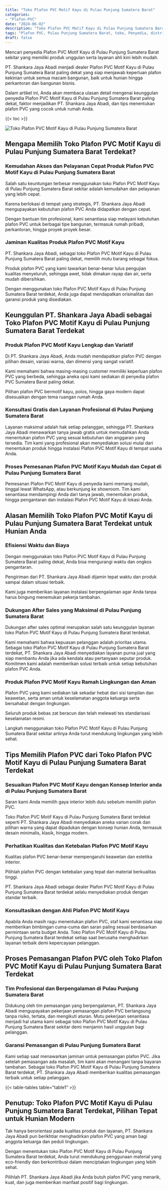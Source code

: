 ```yaml
---
title: "Toko Plafon PVC Motif Kayu di Pulau Punjung Sumatera Barat"
categories: 
- "Plafon-PVC"
date: "2024-06-02"
description: "Toko Plafon PVC Motif Kayu di Pulau Punjung Sumatera Barat bagi hunian, kantor, serta toko. Plafon berkualitas, variasi motif, warna modern, dengan jasa penempatan ditangani oleh tim ahli dan jaminan resmi!|Servis penyediaan Plafon PVC Motif Kayu di Pulau Punjung Sumatera Barat untuk keperluan hunian, kantor, atau ritel, beserta plafon unggulan dan penempatan oleh teknisi ahli serta kepastian resmi.|Alternatif Plafon PVC Motif Kayu di Pulau Punjung Sumatera Barat yang terbukti untuk rumah, office, dan toko, dengan material terbaik dan instalasi dikerjakan oleh tim profesional dan kepastian resmi.|Penjualan Plafon PVC Motif Kayu di Pulau Punjung Sumatera Barat bagi tempat tinggal, perkantoran, serta ritel, dengan produk terbaik dan penempatan oleh teknisi profesional, dilengkapi beserta jaminan resmi.}"
tags: "Plafon PVC, Pulau Punjung Sumatera Barat, toko, Penyedia, distributor"
draft: false
---
```


Mencari penyedia Plafon PVC Motif Kayu di Pulau Punjung Sumatera Barat sekitar yang memiliki produk unggulan serta layanan ahli kini lebih mudah.

PT. Shankara Jaya Abadi menjadi dealer Plafon PVC Motif Kayu di Pulau Punjung Sumatera Barat paling dekat yang siap menjawab keperluan plafon kekinian untuk semua macam bangunan, baik untuk hunian hingga perkantoran dan bangunan bisnis.

Dalam artikel ini, Anda akan membaca ulasan detail mengenai keunggulan penyedia Plafon PVC Motif Kayu di Pulau Punjung Sumatera Barat paling dekat, faktor menjadikan PT. Shankara Jaya Abadi, dan tips menentukan plafon PVC yang cocok untuk rumah Anda.

{{< toc >}}

![Toko Plafon PVC Motif Kayu di Pulau Punjung Sumatera Barat](/images/Plafon-PVC/Toko-Plafon-PVC-Motif-Kayu-di-Pulau-Punjung-Sumatera-Barat.png)


## Mengapa Memilih Toko Plafon PVC Motif Kayu di Pulau Punjung Sumatera Barat Terdekat?

### Kemudahan Akses dan Pelayanan Cepat Produk Plafon PVC Motif Kayu di Pulau Punjung Sumatera Barat

Salah satu keuntungan terbesar menggunakan toko Plafon PVC Motif Kayu di Pulau Punjung Sumatera Barat sekitar adalah kemudahan dan pelayanan yang lebih cepat.

Karena berlokasi di tempat yang strategis, PT. Shankara Jaya Abadi mengupayakan kebutuhan plafon PVC Anda didapatkan dengan cepat.

Dengan bantuan tim profesional, kami senantiasa siap melayani kebutuhan plafon PVC untuk berbagai tipe bangunan, termasuk rumah pribadi, perkantoran, hingga proyek proyek besar.

### Jaminan Kualitas Produk Plafon PVC Motif Kayu

PT. Shankara Jaya Abadi, sebagai toko Plafon PVC Motif Kayu di Pulau Punjung Sumatera Barat paling dekat, memilih mutu barang sebagai fokus.

Produk plafon PVC yang kami tawarkan benar-benar lulus pengujian kualitas menyeluruh, sehingga awet, tidak dimakan rayap dan air, serta mudah dibersihkan.

Dengan menggunakan toko Plafon PVC Motif Kayu di Pulau Punjung Sumatera Barat terdekat, Anda juga dapat mendapatkan orisinalitas dan garansi produk yang disediakan.

## Keunggulan PT. Shankara Jaya Abadi sebagai Toko Plafon PVC Motif Kayu di Pulau Punjung Sumatera Barat Terdekat

### Produk Plafon PVC Motif Kayu Lengkap dan Variatif

Di PT. Shankara Jaya Abadi, Anda mudah mendapatkan plafon PVC dengan pilihan desain, variasi warna, dan dimensi yang sangat variatif.

Kami memahami bahwa masing-masing customer memiliki keperluan plafon PVC yang berbeda, sehingga aneka opsi kami sediakan di penyedia plafon PVC Sumatera Barat paling dekat.

Pilihan plafon PVC bermotif kayu, polos, hingga gaya modern dapat disesuaikan dengan tema ruangan rumah Anda.

### Konsultasi Gratis dan Layanan Profesional di Pulau Punjung Sumatera Barat

Layanan maksimal adalah hak setiap pelanggan, sehingga PT. Shankara Jaya Abadi menawarkan tanya jawab gratis untuk memudahkan Anda menentukan plafon PVC yang sesuai kebutuhan dan anggaran yang tersedia. Tim kami yang profesional akan menyediakan solusi mulai dari menentukan produk hingga instalasi Plafon PVC Motif Kayu di tempat usaha Anda.

### Proses Pemesanan Plafon PVC Motif Kayu Mudah dan Cepat di Pulau Punjung Sumatera Barat

Pemesanan Plafon PVC Motif Kayu di penyedia kami memang mudah, tinggal lewat WhatsApp, atau berkunjung ke showroom. Tim kami senantiasa mendampingi Anda dari tanya jawab, menentukan produk, hingga pengantaran dan instalasi Plafon PVC Motif Kayu di lokasi Anda.

## Alasan Memilih Toko Plafon PVC Motif Kayu di Pulau Punjung Sumatera Barat Terdekat untuk Hunian Anda

### Efisiensi Waktu dan Biaya

Dengan menggunakan toko Plafon PVC Motif Kayu di Pulau Punjung Sumatera Barat paling dekat, Anda bisa mengurangi waktu dan ongkos pengantaran.

Pengiriman dari PT. Shankara Jaya Abadi dijamin tepat waktu dan produk sampai dalam situasi terbaik.

Kami juga memberikan layanan instalasi berpengalaman agar Anda tanpa harus bingung menemukan pekerja tambahan.

### Dukungan After Sales yang Maksimal di Pulau Punjung Sumatera Barat

Dukungan after sales optimal merupakan salah satu keunggulan layanan toko Plafon PVC Motif Kayu di Pulau Punjung Sumatera Barat terdekat.

Kami memahami bahwa kepuasan pelanggan adalah prioritas utama. Sebagai toko Plafon PVC Motif Kayu di Pulau Punjung Sumatera Barat terdekat, PT. Shankara Jaya Abadi menyediakan layanan purna jual yang siap membantu Anda jika ada kendala atau pertanyaan seputar produk. Komitmen kami adalah memberikan solusi terbaik untuk setiap kebutuhan plafon PVC Anda.

### Produk Plafon PVC Motif Kayu Ramah Lingkungan dan Aman

Plafon PVC yang kami sediakan tak sekadar hebat dari sisi tampilan dan keawetan, serta aman untuk keselamatan anggota keluarga serta bersahabat dengan lingkungan.

Seluruh produk bebas zat beracun dan telah melewati tes standarisasi keselamatan resmi.

Langkah menggunakan toko Plafon PVC Motif Kayu di Pulau Punjung Sumatera Barat sekitar artinya Anda turut mendukung lingkungan yang lebih sehat.

## Tips Memilih Plafon PVC dari Toko Plafon PVC Motif Kayu di Pulau Punjung Sumatera Barat Terdekat

### Sesuaikan Plafon PVC Motif Kayu dengan Konsep Interior anda di Pulau Punjung Sumatera Barat

Saran kami Anda memilih gaya interior lebih dulu sebelum memilih plafon PVC.

Toko Plafon PVC Motif Kayu di Pulau Punjung Sumatera Barat terdekat seperti PT. Shankara Jaya Abadi menyediakan aneka varian corak dan pilihan warna yang dapat dipadukan dengan konsep hunian Anda, termasuk desain minimalis, klasik, hingga modern.

### Perhatikan Kualitas dan Ketebalan Plafon PVC Motif Kayu

Kualitas plafon PVC benar-benar mempengaruhi keawetan dan estetika interior.

Pilihlah plafon PVC dengan ketebalan yang tepat dan material berkualitas tinggi.

PT. Shankara Jaya Abadi sebagai dealer Plafon PVC Motif Kayu di Pulau Punjung Sumatera Barat terdekat selalu menyediakan produk dengan standar terbaik.

### Konsultasikan dengan Ahli Plafon PVC Motif Kayu

Apabila Anda masih ragu menentukan plafon PVC, staf kami senantiasa siap memberikan bimbingan cuma-cuma dan saran paling sesuai berdasarkan permintaan serta budget Anda. Toko Plafon PVC Motif Kayu di Pulau Punjung Sumatera Barat terdekat setiap saat berusaha menghadirkan layanan terbaik demi kepercayaan pelanggan.

## Proses Pemasangan Plafon PVC oleh Toko Plafon PVC Motif Kayu di Pulau Punjung Sumatera Barat Terdekat

### Tim Profesional dan Berpengalaman di Pulau Punjung Sumatera Barat

Didukung oleh tim pemasangan yang berpengalaman, PT. Shankara Jaya Abadi mengupayakan pekerjaan pemasangan plafon PVC berlangsung tanpa risiko, tertata, dan mengikuti aturan. Mutu pekerjaan senantiasa menjadi hal utama kami sebagai toko Plafon PVC Motif Kayu di Pulau Punjung Sumatera Barat sekitar demi menjamin hasil unggulan bagi pelanggan.

### Garansi Pemasangan di Pulau Punjung Sumatera Barat

Kami setiap saat menawarkan jaminan untuk pemasangan plafon PVC. Jika setelah pemasangan ada masalah, tim kami akan menangani tanpa bayaran tambahan. Sebagai toko Plafon PVC Motif Kayu di Pulau Punjung Sumatera Barat terdekat, PT. Shankara Jaya Abadi memberikan kualitas pemasangan terbaik untuk setiap pelanggan.

{{< table-tables table="table1" >}}

## Penutup: Toko Plafon PVC Motif Kayu di Pulau Punjung Sumatera Barat Terdekat, Pilihan Tepat untuk Hunian Modern

Tak hanya berorientasi pada kualitas produk dan layanan, PT. Shankara Jaya Abadi pun berikhtiar menghadirkan plafon PVC yang aman bagi anggota keluarga dan peduli lingkungan.

Dengan menentukan toko Plafon PVC Motif Kayu di Pulau Punjung Sumatera Barat terdekat, Anda turut mendukung penggunaan material yang eco-friendly dan berkontribusi dalam menciptakan lingkungan yang lebih sehat.

Pilihlah PT. Shankara Jaya Abadi jika Anda butuh plafon PVC yang menarik, kuat, dan juga memberikan manfaat positif bagi lingkungan.